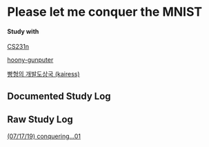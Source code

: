 # Please let me conquer the MNIST

#### Study with

[CS231n](https://github.com/visionNoob/CS231N_17_KOR_SUB)

[hoony-gunputer](https://hoony-gunputer.tistory.com/95)

[빵형의 개발도상국 (kairess)](https://www.youtube.com/channel/UC9PB9nKYqKEx_N3KM-JVTpg)



## Documented Study Log







## Raw Study Log

[(07/17/19) conquering...01](./Raw_Study/190717/conquering.md)


